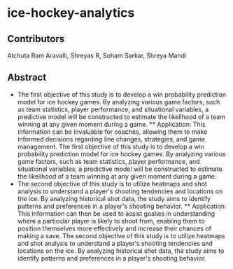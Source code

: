 # ice-hockey-analytics

## Contributors
Atchuta Ram Aravalli,
Shreyas R,
Soham Sarkar,
Shreya Mandi

## Abstract
* The first objective of this study is to develop a win probability prediction model for ice hockey games. By analyzing various game factors, such as team statistics, player performance, and situational variables, a predictive model will be constructed to estimate the likelihood of a team winning at any given moment during a game.
** Application: This information can be invaluable for coaches, allowing them to make informed decisions regarding line changes, strategies, and game management.
The first objective of this study is to develop a win probability prediction model for ice hockey games. By analyzing various game factors, such as team statistics, player performance, and situational variables, a predictive model will be constructed to estimate the likelihood of a team winning at any given moment during a game.
* The second objective of this study is to utilize heatmaps and shot analysis to understand a player's shooting tendencies and locations on the ice. By analyzing historical shot data, the study aims to identify patterns and preferences in a player's shooting behavior.
** Application: This information can then be used to assist goalies in understanding where a particular player is likely to shoot from, enabling them to position themselves more effectively and increase their chances of making a save.
The second objective of this study is to utilize heatmaps and shot analysis to understand a player's shooting tendencies and locations on the ice. By analyzing historical shot data, the study aims to identify patterns and preferences in a player's shooting behavior.

